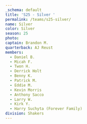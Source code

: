 ```yaml
---
_schema: default
title: 'S25 - Silver '
permalink: /teams/s25-silver/
name: Silver
color: Silver
season: 25
photo:
captain: Brandon M.
quarterback: AJ Reust
members:
  - Daniel B.
  - Micah F.
  - Twon H.
  - Derrick Holt
  - Benny K.
  - Patrick M.
  - Eddie M.
  - Kevin Morris
  - Anthony Sacco
  - Larry W.
  - Kirk Y.
  - Harry Suchyta (Forever Family)
division: Shakers
---
```

